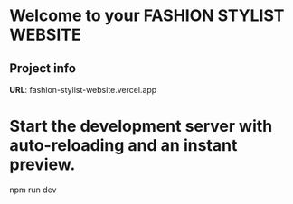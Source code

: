 # Welcome to your FASHION STYLIST WEBSITE

## Project info

**URL**: fashion-stylist-website.vercel.app


# Start the development server with auto-reloading and an instant preview.
npm run dev
```
